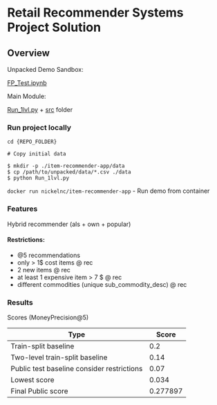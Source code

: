 # Retail Recommender Systems Project Solution

## Overview

Unpacked Demo Sandbox:

[FP_Test.ipynb](https://github.com/Nickel-nc/GU_Rec_Systems/blob/master/Final_prj/FP_Test.ipynb)

Main Module:

[Run_1lvl.py](https://github.com/Nickel-nc/GU_Rec_Systems/blob/master/Final_prj/Run_1lvl.py) + [src](https://github.com/Nickel-nc/GU_Rec_Systems/tree/master/Final_prj/src) folder

### Run project locally

```
cd {REPO_FOLDER}

# Copy initial data

$ mkdir -p ./item-recommender-app/data
$ cp /path/to/unpacked/data/*.csv ./data
$ python Run_1lvl.py
```

`docker run nickelnc/item-recommender-app` - Run demo from container

### Features

Hybrid recommender (als + own + popular)

#### Restrictions:

- @5 recommendations
- only > 1$ cost items @ rec
- 2 new items @ rec
- at least 1 expensive item > 7 $ @ rec
- different commodities (unique sub_commodity_desc) @ rec


### Results
Scores (MoneyPrecision@5)

| Type | Score |
| ------ | ------ |
|Train-split baseline| 0.2 |
|Two-level train-split baseline | 0.14 |
|Public test baseline consider restrictions | 0.07 |
|Lowest score| 0.034|
|Final Public score| 0.277897 |


